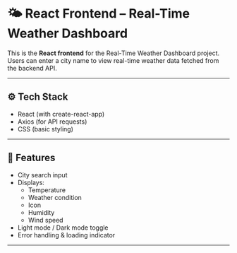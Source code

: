 # 🌤️ React Frontend – Real-Time Weather Dashboard

This is the **React frontend** for the Real-Time Weather Dashboard project.  
Users can enter a city name to view real-time weather data fetched from the backend API.

---

## ⚙️ Tech Stack

- React (with create-react-app)
- Axios (for API requests)
- CSS (basic styling)

---

## 🚀 Features

- City search input
- Displays:
  - Temperature
  - Weather condition
  - Icon
  - Humidity
  - Wind speed
- Light mode / Dark mode toggle
- Error handling & loading indicator

---

